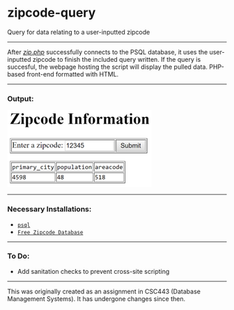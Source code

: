 # zipcode-query
Query for data relating to a user-inputted zipcode

---

After [*zip.php*](https://github.com/magarenzo/zipcode-query/blob/master/zip.php) successfully connects to the PSQL database, it uses the user-inputted zipcode to finish the included query written. If the query is succesful, the webpage hosting the script will display the pulled data. PHP-based front-end formatted with HTML. 

---

<h3>Output:</h3>

![](https://github.com/magarenzo/zipcode-query/blob/master/query.png)

---

<h3>Necessary Installations:</h3>

* [`psql`](https://help.ubuntu.com/lts/serverguide/postgresql.html)
* [`Free Zipcode Database`](http://federalgovernmentzipcodes.us/)

---

<h3>To Do:</h3>

* Add sanitation checks to prevent cross-site scripting

---

This was originally created as an assignment in CSC443 (Database Management Systems). It has undergone changes since then.
